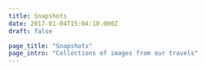 ```yaml
---
title: Snapshots
date: 2017-01-04T15:04:10.000Z
draft: false

page_title: "Snapshots"
page_intro: "Collections of images from our travels"
---
```

